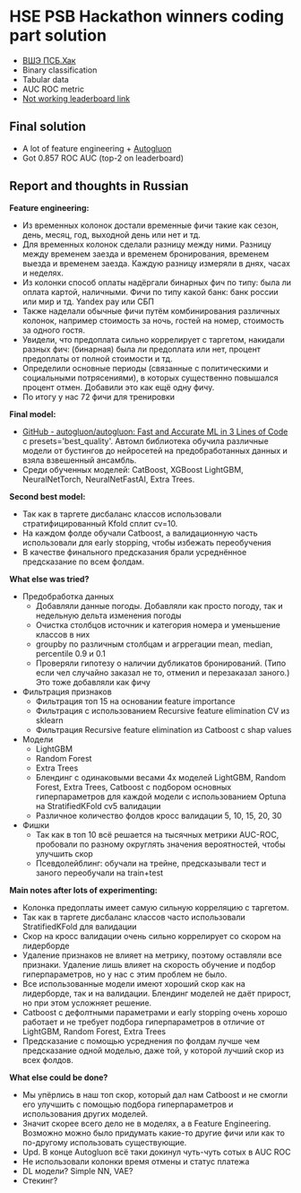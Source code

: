 # HSE PSB Hackathon winners coding part solution

- [ВШЭ ПСБ.Хак](https://ai.hse.ru/hacks/psb24)
- Binary classification
- Tabular data
- AUC ROC metric
- [Not working leaderboard link](https://dsworks.ru/ru/champ/hse-2024-september)

## Final solution

- A lot of feature engineering + [Autogluon](https://github.com/autogluon/autogluon)
- Got 0.857 ROC AUC (top-2 on leaderboard)

## Report and thoughts in Russian

**Feature engineering:**

- Из временных колонок достали временные фичи такие как сезон, день, месяц, год, выходной день или нет и тд.
- Для временных колонок сделали разницу между ними. Разницу между временем заезда и временем бронирования, временем выезда и временем заезда. Каждую разницу измеряли в днях, часах и неделях.
- Из колонки способ оплаты надёргали бинарных фич по типу: была ли оплата картой, наличными. Фичи по типу какой банк: банк россии или мир и тд. Yandex pay или СБП
- Также наделали обычные фичи путём комбинирования различных колонок, например стоимость за ночь, гостей на номер, стоимость за одного гостя.
- Увидели, что предоплата сильно коррелирует с таргетом, накидали разных фич: (бинарная) была ли предоплата или нет, процент предоплаты от полной стоимости и тд.
- Определили основные периоды (связанные с политическими и социальными потрясениями), в которых существенно повышался процент отмен. Добавили это как ещё одну фичу.
- По итогу у нас 72 фичи для тренировки

**Final model:**

- [GitHub - autogluon/autogluon: Fast and Accurate ML in 3 Lines of Code](https://github.com/autogluon/autogluon) с presets='best_quality'. Автомл библиотека обучила различные модели от бустингов до нейросетей на предобработанных данных и взяла взвешенный ансамбль.
- Среди обученных моделей: CatBoost, XGBoost LightGBM, NeuralNetTorch, NeuralNetFastAI, Extra Trees.

**Second best model:**

- Так как в таргете дисбаланс классов использовали стратифицированный Kfold сплит cv=10.
- На каждом фолде обучали Catboost, а валидационную часть использовали для early stopping, чтобы избежать переобучения
- В качестве финального предсказания брали усреднённое предсказание по всем фолдам.

**What else was tried?**

- Предобработка данных
  - Добавляли данные погоды. Добавляли как просто погоду, так и недельную дельта изменения погоды
  - Очистка столбцов источник и категория номера и уменьшение классов в них
  - groupby по различным столбцам и агррегации mean, median, percentile 0.9 и 0.1
  - Проверяли гипотезу о наличии дубликатов бронирований. (Типо если чел случайно заказал не то, отменил и перезаказал заного.) Это тоже добавляли как фичу
- Фильтрация признаков
  - Фильтрация топ 15 на основании feature importance
  - Фильтрация с использованием Recursive feature elimination CV из sklearn
  - Фильтрация Recursive feature elimination из Catboost с shap values
- Модели
  - LightGBM
  - Random Forest
  - Extra Trees
  - Блендинг с одинаковыми весами 4х моделей LightGBM, Random Forest, Extra Trees, Catboost c подбором основных гиперпараметров для каждой модели с использованием Optuna на StratifiedKFold cv5 валидации
  - Различное количество фолдов кросс валидации 5, 10, 15, 20, 30
- Фишки
  - Так как в топ 10 всё решается на тысячных метрики AUC-ROC, пробовали по разному округлять значения вероятностей, чтобы улучшить скор
  - Псевдолейблинг: обучали на трейне, предсказывали тест и заного переобучали на train+test

**Main notes after lots of experimenting:**

- Колонка предоплаты имеет самую сильную корреляцию с таргетом.
- Так как в таргете дисбаланс классов часто использовали StratifiedKFold для валидации
- Скор на кросс валидации очень сильно коррелирует со скором на лидерборде
- Удаление признаков не влияет на метрику, поэтому оставляли все признаки. Удаление лишь влияет на скорость обучение и подбор гиперпараметров, но у нас с этим проблем не было.
- Все использованные модели имеют хороший скор как на лидерборде, так и на валидации. Блендинг моделей не даёт прирост, но при этом усложняет решение.
- Catboost с дефолтными параметрами и early stopping очень хорошо работает и не требует подбора гиперпараметров в отличие от LightGBM, Random Forest, Extra Trees
- Предсказание с помощью усреднения по фолдам лучше чем предсказание одной моделью, даже той, у которой лучший скор из всех фолдов.

**What else could be done?**

- Мы упёрлись в наш топ скор, который дал нам Catboost и не смогли его улучшить с помощью подбора гиперпараметров и использования других моделей.
- Значит скорее всего дело не в моделях, а в Feature Engineering. Возможно можно было придумать какие-то другие фичи или как то по-другому использовать существующие.
- Upd. В конце Autogluon всё таки докинул чуть-чуть сотых в AUC ROC
- Не использовали колонки время отмены и статус платежа
- DL модели? Simple NN, VAE?
- Стекинг?
